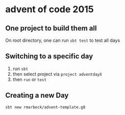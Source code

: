 # advent of code 2015

## One project to build them all
On root directory, one can run `sbt test` to test all days

## Switching to a specific day
1. run `sbt`
2. then select project via `project adventdayX`
3. then `run` or `test`

## Creating a new Day
`sbt new rmarbeck/advent-template.g8`
